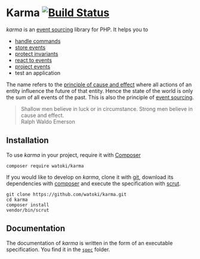 # Karma [![Build Status](https://travis-ci.org/watoki/karma.png?branch=master)](https://travis-ci.org/watoki/karma)

*karma* is an [event sourcing] library for PHP. It helps you to

* [handle commands](http://github.com/watoki/karma/tree/master/spec/usage/HandleCommandsSpec.php)
* [store events](http://github.com/watoki/karma/tree/master/spec/usage/StoreEventsSpec.php)
* [protect invariants](http://github.com/watoki/karma/tree/master/spec/usage/ProtectInvariantsSpec.php)
* [react to events](http://github.com/watoki/karma/tree/master/spec/usage/ReactToEventsSpec.php)
* [project events](http://github.com/watoki/karma/tree/master/spec/usage/ProjectEventsSpec.php)
* test an application

The name refers to the [principle of cause and effect][karma] where all actions of an entity influence
the future of that entity. Hence the state of the world is only the sum of all events
of the past. This is also the principle of [event sourcing].

> Shallow men believe in luck or in circumstance. Strong men believe in cause and effect.<br>
Ralph Waldo Emerson

[event sourcing]: http://martinfowler.com/eaaDev/EventSourcing.html
[karma]: https://en.wikipedia.org/wiki/Karma


## Installation

To use *karma* in your project, require it with [Composer]

    composer require watoki/karma
    
If you would like to develop on *karma*, clone it with [git], download its dependencies with [composer] and execute
the specification with [scrut].

    git clone https://github.com/watoki/karma.git
    cd karma
    composer install
    vendor/bin/scrut

[composer]: http://getcomposer.org/download/
[git]: https://git-scm.com/
[scrut]: https://github.com/rtens/scrut


## Documentation

The documentation of *karma* is written in the form of an executable specification. You find it in the [`spec`] folder.

[`spec`]: http://github.com/watoki/karma/tree/master/spec
